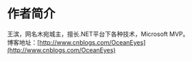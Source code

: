 # 作者简介
王滨，网名木宛城主，擅长.NET平台下各种技术，Microsoft MVP。  
博客地址：[http://www.cnblogs.com/OceanEyes](http://www.cnblogs.com/OceanEyes)
